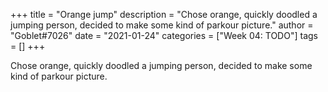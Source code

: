+++
title = "Orange jump"
description = "Chose orange, quickly doodled a jumping person, decided to make some kind of parkour picture."
author = "Goblet#7026"
date = "2021-01-24"
categories = ["Week 04: TODO"]
tags = []
+++

Chose orange, quickly doodled a jumping person, decided to make some kind of parkour picture.
